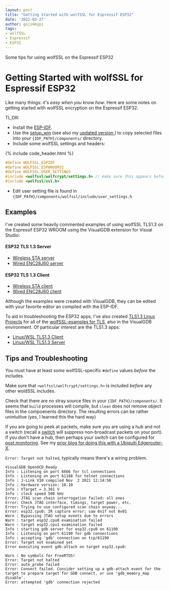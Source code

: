```yaml
---
layout: post
title: "Getting Started with wolfSSL for Espressif ESP32"
date: '2022-03-27'
author: gojimmypi
tags:
- wolfSSL
- Espressif
- ESP32
---
```


Some tips for using wolfSSL on the Espressif ESP32

# Getting Started with wolfSSL for Espressif ESP32

Like many things: _it's easy when you know how_. Here are some notes on getting started with wolfSSL encryption on the Espressif ESP32.

TL;DR:

* Install the [ESP-IDF](https://docs.espressif.com/projects/esp-idf/en/latest/esp32/get-started/index.html).
* Use the [setup_win](https://github.com/wolfSSL/wolfssl/blob/master/IDE/Espressif/ESP-IDF/setup_win.bat) 
(see also my [updated version ](https://github.com/gojimmypi/wolfssl/blob/master/IDE/Espressif/ESP-IDF/setup_win.bat)) to copy selected files
into your `{IDF_PATH}/components/` directory.
* Include some wolfSSL settings and headers:


{% include code_header.html %}
```c
#define WOLFSSL_ESPIDF
#define WOLFSSL_ESPWROOM32
#define WOLFSSL_USER_SETTINGS
#include <wolfssl/wolfcrypt/settings.h> // make sure this appears before any other wolfSSL headers
#include <wolfssl/ssl.h>
```

* Edit user setting file is found in `{IDF_PATH}/components/wolfssl/include/user_settings.h`


## Examples

I've created some heavily commented examples of using wolfSSL TLS1.3 on the Espressif ESP32 WROOM using
the VisualGDB extension for Visual Studio:

#### ESP32 TLS 1.3 Server

- [Wireless STA server](https://github.com/gojimmypi/wolfssl-examples/blob/ESP32_development/ESP32/TLS13-wifi_station-server/README.md)
- [Wired ENC28J60 server](https://github.com/gojimmypi/wolfssl-examples/blob/ESP32_development/ESP32/TLS13-ENC28J60-server/README.md)


#### ESP32 TLS 1.3 Client

- [Wireless STA client](https://github.com/gojimmypi/wolfssl-examples/blob/ESP32_development/ESP32/TLS13-wifi_station-client/README.md)
- [Wired ENC28J60 client](https://github.com/gojimmypi/wolfssl-examples/blob/ESP32_development/ESP32/TLS13-ENC28J60-client/README.md)

Although the examples were created with VisualGDB, they can be edited with your favorite editor an compiled with the ESP-IDF.

To aid in troubleshooting the ESP32 apps, I've also created [TLS1.3 Linux Projects](https://github.com/gojimmypi/wolfssl-examples/tree/ESP32_development/tls/VisualGDB-tls)
for all of the [wolfSSL-examples for TLS](https://github.com/wolfSSL/wolfssl-examples/tree/master/tls), also in the VisualGDB
environment. Of particular interest are the TLS1.3 apps:

- [Linux/WSL TLS1.3 Client](https://github.com/gojimmypi/wolfssl-examples/tree/ESP32_development/tls/VisualGDB-tls/client-tls13)
- [Linux/WSL TLS1.3 Server](https://github.com/gojimmypi/wolfssl-examples/tree/ESP32_development/tls/VisualGDB-tls/server-tls13)


## Tips and Troubleshooting

You must have at least _some_ wolfSSL-specific `#define` values *before* the includes.

Make sure that `<wolfssl/wolfcrypt/settings.h>` is included *before* any other woldSSL includes.

Check that there are no stray source files in your `{IDF_PATH}/components/`. It seems that `build` processes will compile, but `clean` does not remove object files
in the compoenents directory. The resulting errors can be rather unintuitive (yes, I learned this the hard way) 

If you are going to peek at packets, make sure you are using a hub and not a switch (recall a [switch](https://en.wikipedia.org/wiki/Network_switch) 
will suppress non-broadcast packets on your port). If you don't have a hub, then perhaps your switch can be configured for
[post monitoring](https://en.wikipedia.org/wiki/Port_mirroring). See my [prior blog for doing this with a Ubiquiti Edgerouter-X](https://gojimmypi.github.io/Edgerouter-Port-Monitor/).


`Error: Target not halted`, typically means there's a wiring problem.
```
VisualGDB_OpenOCD_Ready
Info : Listening on port 6666 for tcl connections
Info : Listening on port 61188 for telnet connections
Info : J-Link V10 compiled Nov  2 2021 12:14:50
Info : Hardware version: 10.10
Info : VTarget = 3.361 V
Info : clock speed 500 kHz
Error: JTAG scan chain interrogation failed: all ones
Error: Check JTAG interface, timings, target power, etc.
Error: Trying to use configured scan chain anyway...
Error: esp32.cpu0: IR capture error; saw 0x1f not 0x01
Warn : Bypassing JTAG setup events due to errors
Warn : target esp32.cpu0 examination failed
Warn : target esp32.cpu1 examination failed
Info : starting gdb server for esp32.cpu0 on 61190
Info : Listening on port 61190 for gdb connections
Info : accepting 'gdb' connection on tcp/61190
Error: Target not examined yet
Error executing event gdb-attach on target esp32.cpu0:

Warn : No symbols for FreeRTOS!
Error: Target not halted
Error: auto_probe failed
Error: Connect failed. Consider setting up a gdb-attach event for the target to prepare target for GDB connect, or use 'gdb_memory_map disable'.
Error: attempted 'gdb' connection rejected
```
